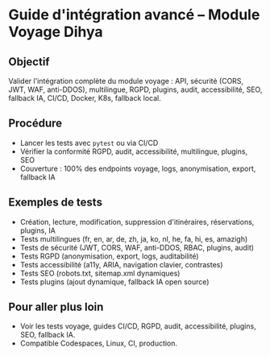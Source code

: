 # Guide d'intégration avancé – Module Voyage Dihya

## Objectif
Valider l'intégration complète du module voyage : API, sécurité (CORS, JWT, WAF, anti-DDOS), multilingue, RGPD, plugins, audit, accessibilité, SEO, fallback IA, CI/CD, Docker, K8s, fallback local.

## Procédure
- Lancer les tests avec `pytest` ou via CI/CD
- Vérifier la conformité RGPD, audit, accessibilité, multilingue, plugins, SEO
- Couverture : 100% des endpoints voyage, logs, anonymisation, export, fallback IA

## Exemples de tests
- Création, lecture, modification, suppression d'itinéraires, réservations, plugins, IA
- Tests multilingues (fr, en, ar, de, zh, ja, ko, nl, he, fa, hi, es, amazigh)
- Tests de sécurité (JWT, CORS, WAF, anti-DDOS, RBAC, plugins, audit)
- Tests RGPD (anonymisation, export, logs, auditabilité)
- Tests accessibilité (a11y, ARIA, navigation clavier, contrastes)
- Tests SEO (robots.txt, sitemap.xml dynamiques)
- Tests plugins (ajout dynamique, fallback IA open source)

## Pour aller plus loin
- Voir les tests voyage, guides CI/CD, RGPD, audit, accessibilité, plugins, SEO, fallback IA.
- Compatible Codespaces, Linux, CI, production.
